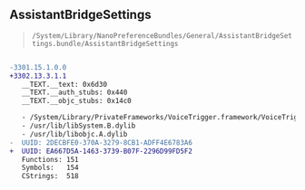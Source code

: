 ## AssistantBridgeSettings

> `/System/Library/NanoPreferenceBundles/General/AssistantBridgeSettings.bundle/AssistantBridgeSettings`

```diff

-3301.15.1.0.0
+3302.13.3.1.1
   __TEXT.__text: 0x6d30
   __TEXT.__auth_stubs: 0x440
   __TEXT.__objc_stubs: 0x14c0

   - /System/Library/PrivateFrameworks/VoiceTrigger.framework/VoiceTrigger
   - /usr/lib/libSystem.B.dylib
   - /usr/lib/libobjc.A.dylib
-  UUID: 2DECBFE0-370A-3279-8CB1-ADFF4E6783A6
+  UUID: EA667D5A-1463-3739-B07F-2296D99FD5F2
   Functions: 151
   Symbols:   154
   CStrings:  518

```
